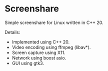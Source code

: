 # Screenshare
Simple screenshare for Linux written in C++ 20.

Details:
* Implemented using C++ 20.
* Video encoding using ffmpeg (libav*).
* Screen capture using X11.
* Network using boost asio.
* GUI using gtk3.
